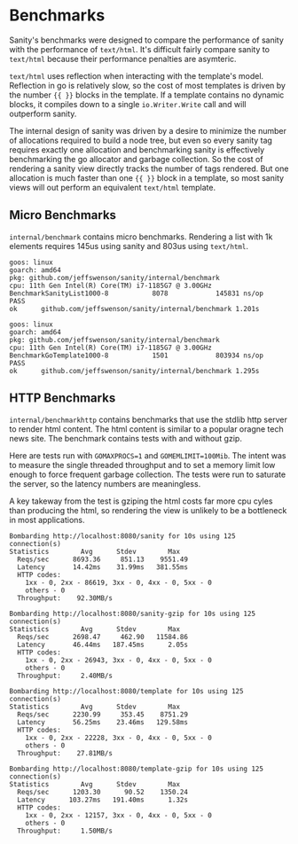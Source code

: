 # Benchmarks

Sanity's benchmarks were designed to compare the performance of sanity with the
performance of `text/html`. It's difficult fairly compare sanity to `text/html`
because their performance penalties are asymteric.

`text/html` uses reflection when interacting with the template's model.
Reflection in go is relatively slow, so the cost of most templates is driven by
the number `{{ }}` blocks in the template. If a template contains no dynamic
blocks, it compiles down to a single `io.Writer.Write` call and will outperform
sanity.

The internal design of sanity was driven by a desire to minimize the number of
allocations required to build a node tree, but even so every sanity tag
requires exactly one allocation and benchmarking sanity is effectively
benchmarking the go allocator and garbage collection. So the cost of rendering
a sanity view directly tracks the number of tags rendered. But one allocation
is much faster than one `{{ }}` block in a template, so most sanity views will
out perform an equivalent `text/html` template.

## Micro Benchmarks

`internal/benchmark` contains micro benchmarks. Rendering a list with 1k
elements requires 145us using sanity and 803us using `text/html`.

```
goos: linux
goarch: amd64
pkg: github.com/jeffswenson/sanity/internal/benchmark
cpu: 11th Gen Intel(R) Core(TM) i7-1185G7 @ 3.00GHz
BenchmarkSanityList1000-8           8078            145831 ns/op
PASS
ok      github.com/jeffswenson/sanity/internal/benchmark 1.201s
```

```
goos: linux
goarch: amd64
pkg: github.com/jeffswenson/sanity/internal/benchmark
cpu: 11th Gen Intel(R) Core(TM) i7-1185G7 @ 3.00GHz
BenchmarkGoTemplate1000-8           1501            803934 ns/op
PASS
ok      github.com/jeffswenson/sanity/internal/benchmark 1.295s
```

## HTTP Benchmarks

`internal/benchmarkhttp` contains benchmarks that use the stdlib http server to
render html content. The html content is similar to a popular oragne tech news
site. The benchmark contains tests with and without gzip.

Here are tests run with `GOMAXPROCS=1` and `GOMEMLIMIT=100Mib`. The intent was
to measure the single threaded throughput and to set a memory limit low enough
to force frequent garbage collection. The tests were run to saturate the server,
so the latency numbers are meaningless.

A key takeway from the test is gziping the html costs far more cpu cyles than
producing the html, so rendering the view is unlikely to be a bottleneck in
most applications.

```
Bombarding http://localhost:8080/sanity for 10s using 125 connection(s)
Statistics        Avg      Stdev        Max
  Reqs/sec      8693.36     851.13    9551.49
  Latency       14.42ms    31.99ms   381.55ms
  HTTP codes:
    1xx - 0, 2xx - 86619, 3xx - 0, 4xx - 0, 5xx - 0
    others - 0
  Throughput:    92.30MB/s

Bombarding http://localhost:8080/sanity-gzip for 10s using 125 connection(s)
Statistics        Avg      Stdev        Max
  Reqs/sec      2698.47     462.90   11584.86
  Latency       46.44ms   187.45ms      2.05s
  HTTP codes:
    1xx - 0, 2xx - 26943, 3xx - 0, 4xx - 0, 5xx - 0
    others - 0
  Throughput:     2.40MB/s

Bombarding http://localhost:8080/template for 10s using 125 connection(s)
Statistics        Avg      Stdev        Max
  Reqs/sec      2230.99     353.45    8751.29
  Latency       56.25ms    23.46ms   129.58ms
  HTTP codes:
    1xx - 0, 2xx - 22228, 3xx - 0, 4xx - 0, 5xx - 0
    others - 0
  Throughput:    27.81MB/s

Bombarding http://localhost:8080/template-gzip for 10s using 125 connection(s)
Statistics        Avg      Stdev        Max
  Reqs/sec      1203.30      90.52    1350.24
  Latency      103.27ms   191.40ms      1.32s
  HTTP codes:
    1xx - 0, 2xx - 12157, 3xx - 0, 4xx - 0, 5xx - 0
    others - 0
  Throughput:     1.50MB/s
```
